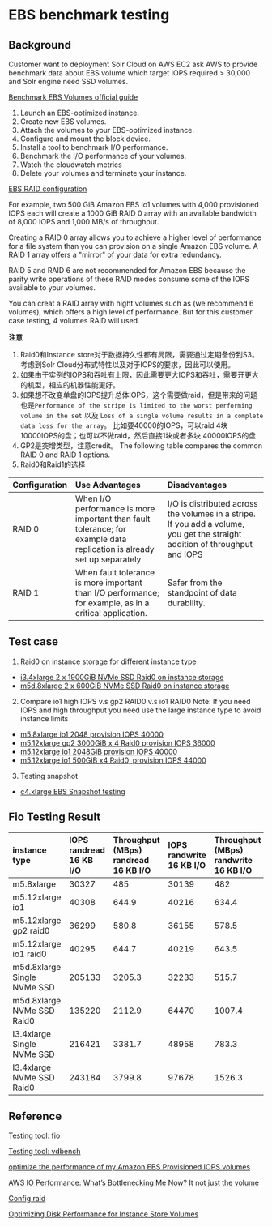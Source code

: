 # EBS benchmark testing

## Background
Customer want to deployment Solr Cloud on AWS EC2 ask AWS to provide benchmark data about EBS volume which target IOPS required > 30,000 and Solr engine need SSD volumes.

[Benchmark EBS Volumes official guide](https://docs.aws.amazon.com/AWSEC2/latest/UserGuide/benchmark_procedures.html)

1. Launch an EBS-optimized instance.
2. Create new EBS volumes.
3. Attach the volumes to your EBS-optimized instance.
4. Configure and mount the block device.
5. Install a tool to benchmark I/O performance.
6. Benchmark the I/O performance of your volumes.
7. Watch the cloudwatch metrics
8. Delete your volumes and terminate your instance.

[EBS RAID configuration](https://docs.aws.amazon.com/AWSEC2/latest/UserGuide/raid-config.html)

For example, two 500 GiB Amazon EBS io1 volumes with 4,000 provisioned IOPS each will create a 1000 GiB RAID 0 array with an available bandwidth of 8,000 IOPS and 1,000 MB/s of throughput.

Creating a RAID 0 array allows you to achieve a higher level of performance for a file system than you can provision on a single Amazon EBS volume. A RAID 1 array offers a "mirror" of your data for extra redundancy.

RAID 5 and RAID 6 are not recommended for Amazon EBS because the parity write operations of these RAID modes consume some of the IOPS available to your volumes. 

You can creat a RAID array with hight volumes such as (we recommend 6 volumes), which offers a high level of performance. But for this customer case testing, 4 volumes RAID will used. 

**注意**
1. Raid0和Instance store对于数据持久性都有局限，需要通过定期备份到S3。考虑到Solr Cloud分布式特性以及对于IOPS的要求，因此可以使用。
2. 如果由于实例的IOPS和吞吐有上限，因此需要更大IOPS和吞吐，需要开更大的机型，相应的机器性能更好。
3. 如果想不改变单盘的IOPS提升总体IOPS，这个需要做raid，但是带来的问题也是`Performance of the stripe is limited to the worst performing volume in the set` 以及 `Loss of a single volume results in a complete data loss for the array`。
比如要40000的IOPS，可以raid 4块 10000IOPS的盘；也可以不做raid，然后直接1块或者多块 40000IOPS的盘
4. GP2是突增类型，注意credit。
The following table compares the common RAID 0 and RAID 1 options.
5. Raid0和Raid1的选择

| Configuration | Use Advantages |  Disadvantages |
| :------ | :------ | :------|
|RAID 0 | When I/O performance is more important than fault tolerance;  for example data replication is already set up separately | I/O is distributed across the volumes in a stripe. If you add a volume, you get the straight addition of throughput and IOPS | Performance of the stripe is limited to the worst performing volume in the set. Loss of a single volume results in a complete data loss for the array. |
| RAID 1 | When fault tolerance is more important than I/O performance; for example, as in a critical application. | Safer from the standpoint of data durability. | Does not provide a write performance improvement; requires more Amazon EC2 to Amazon EBS bandwidth than non-RAID configurations because the data is written to multiple volumes simultaneously. |


## Test case
1. Raid0 on instance storage for different instance type
- [i3.4xlarge 2 x 1900GiB NVMe SSD Raid0 on instance storage](script/i3.4xlarge-nvmessd-ebs-benchmark.md)
- [m5d.8xlarge 2 x 600GiB NVMe SSD Raid0 on instance storage](script/m5d.4xlarge-nvmessd-ebs-benchmark.md)

2. Compare io1 high IOPS v.s gp2 RAID0 v.s io1 RAID0
Note: If you need IOPS and high throughput you need use the large instance type to avoid instance limits 
- [m5.8xlarge io1 2048 provision IOPS 40000](script/m5.8xlarge-io1-ebs-benchmark.md)
- [m5.12xlarge gp2 3000GiB x 4 Raid0 provision IOPS 36000](script/m5.12xlarge-gp2-raid-ebs-benchmark.md)
- [m5.12xlarge io1 2048GiB provision IOPS 40000](script/m5.12xlarge-io1-ebs-benchmark.md)
- [m5.12xlarge io1 500GiB x4 Raid0, provision IOPS 44000](script/m5.12xlarge-io1-raid-ebs-benchmark.md)

3. Testing snapshot
- [c4.xlarge EBS Snapshot testing](script/c4.xlarge-gp2-io1-benchmark.md)


## Fio Testing Result
| instance type | IOPS randread 16 KB I/O | Throughput (MBps) randread 16 KB I/O | IOPS randwrite 16 KB I/O |  Throughput (MBps) randwrite 16 KB I/O | IOPS randread 4 KB I/O |  Throughput (MBps) randread 4 KB I/O | IOPS randwrite 4 KB I/O |  Throughput (MBps) randwrite 4 KB I/O| 
| :----------- | :----------- | :----------- | :----------- | :----------- | :----------- | :----------- | :----------- | :----------- | 
| m5.8xlarge  | 30327 | 485 | 30139 | 482 | N/A | N/A | N/A | N/A |
| m5.12xlarge io1 | 40308 | 644.9 | 40216 | 634.4 | N/A | N/A | N/A | N/A |
| m5.12xlarge gp2 raid0 | 36299 | 580.8 | 36155 | 578.5 | N/A | N/A | N/A | N/A |
| m5.12xlarge io1 raid0 | 40295 | 644.7 | 40219 | 643.5 | N/A | N/A | N/A | N/A |
| m5d.8xlarge Single NVMe SSD | 205133 | 3205.3 | 32233 | 515.7 | 437578 | 1709.3 | 117463 | 469.8 |
| m5d.8xlarge NVMe SSD Raid0 | 135220 | 2112.9 | 64470 | 1007.4 | 470710 | 1838.8 | 234654 | 938.6 |
| I3.4xlarge Single NVMe SSD | 216421 | 3381.7 | 48958 | 783.3 | 581387 | 2271.5 | 180559 | 722.2 | 
| I3.4xlarge NVMe SSD Raid0 | 243184 | 3799.8 | 97678 | 1526.3 | 824841 | 3222.4 | 357232 | 1395.5


## Reference

[Testing tool: fio](https://docs.aws.amazon.com/AWSEC2/latest/UserGuide/benchmark_procedures.html)

[Testing tool: vdbench](https://www.oracle.com/technetwork/server-storage/vdbench-downloads-1901681.html)

[optimize the performance of my Amazon EBS Provisioned IOPS volumes](https://aws.amazon.com/premiumsupport/knowledge-center/optimize-ebs-provisioned-iops/)

[AWS IO Performance: What’s Bottlenecking Me Now? It not just the volume](https://medium.com/@TheLaddersEng/aws-io-performance-whats-bottlenecking-me-now-9b10b877bbef)

[Config raid](https://docs.aws.amazon.com/AWSEC2/latest/UserGuide/raid-config.html)

[Optimizing Disk Performance for Instance Store Volumes](https://docs.aws.amazon.com/AWSEC2/latest/UserGuide/disk-performance.html)

